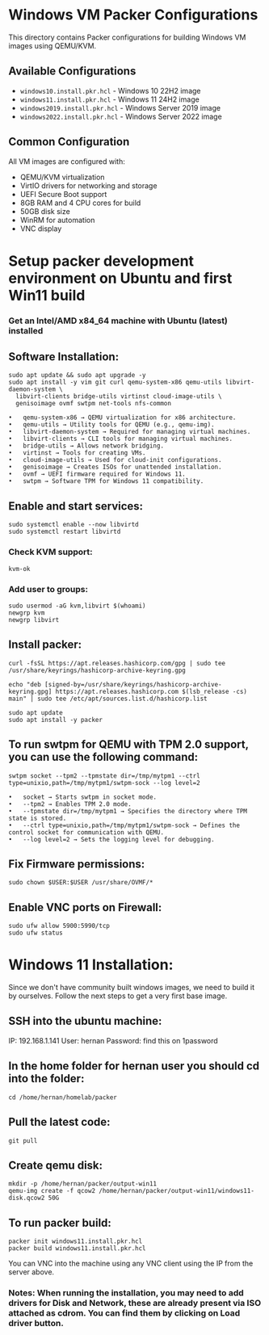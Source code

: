 # Windows VM Packer Configurations

This directory contains Packer configurations for building Windows VM images using QEMU/KVM.

## Available Configurations

- `windows10.install.pkr.hcl` - Windows 10 22H2 image
- `windows11.install.pkr.hcl` - Windows 11 24H2 image
- `windows2019.install.pkr.hcl` - Windows Server 2019 image
- `windows2022.install.pkr.hcl` - Windows Server 2022 image

## Common Configuration

All VM images are configured with:

- QEMU/KVM virtualization
- VirtIO drivers for networking and storage
- UEFI Secure Boot support
- 8GB RAM and 4 CPU cores for build
- 50GB disk size
- WinRM for automation
- VNC display

# Setup packer development environment on Ubuntu and first Win11 build

### Get an Intel/AMD x84_64 machine with Ubuntu (latest) installed

## Software Installation:

```
sudo apt update && sudo apt upgrade -y
sudo apt install -y vim git curl qemu-system-x86 qemu-utils libvirt-daemon-system \
  libvirt-clients bridge-utils virtinst cloud-image-utils \
  genisoimage ovmf swtpm net-tools nfs-common
```

    •	qemu-system-x86 → QEMU virtualization for x86 architecture.
    •	qemu-utils → Utility tools for QEMU (e.g., qemu-img).
    •	libvirt-daemon-system → Required for managing virtual machines.
    •	libvirt-clients → CLI tools for managing virtual machines.
    •	bridge-utils → Allows network bridging.
    •	virtinst → Tools for creating VMs.
    •	cloud-image-utils → Used for cloud-init configurations.
    •	genisoimage → Creates ISOs for unattended installation.
    •	ovmf → UEFI firmware required for Windows 11.
    •	swtpm → Software TPM for Windows 11 compatibility.

## Enable and start services:

```
sudo systemctl enable --now libvirtd
sudo systemctl restart libvirtd
```

### Check KVM support:

```
kvm-ok
```

### Add user to groups:

```
sudo usermod -aG kvm,libvirt $(whoami)
newgrp kvm
newgrp libvirt
```

## Install packer:

```
curl -fsSL https://apt.releases.hashicorp.com/gpg | sudo tee /usr/share/keyrings/hashicorp-archive-keyring.gpg
```

```
echo "deb [signed-by=/usr/share/keyrings/hashicorp-archive-keyring.gpg] https://apt.releases.hashicorp.com $(lsb_release -cs) main" | sudo tee /etc/apt/sources.list.d/hashicorp.list
```

```
sudo apt update
sudo apt install -y packer
```

## To run swtpm for QEMU with TPM 2.0 support, you can use the following command:

```
swtpm socket --tpm2 --tpmstate dir=/tmp/mytpm1 --ctrl type=unixio,path=/tmp/mytpm1/swtpm-sock --log level=2
```

    •	socket → Starts swtpm in socket mode.
    •	--tpm2 → Enables TPM 2.0 mode.
    •	--tpmstate dir=/tmp/mytpm1 → Specifies the directory where TPM state is stored.
    •	--ctrl type=unixio,path=/tmp/mytpm1/swtpm-sock → Defines the control socket for communication with QEMU.
    •	--log level=2 → Sets the logging level for debugging.

## Fix Firmware permissions:

```
sudo chown $USER:$USER /usr/share/OVMF/*
```

## Enable VNC ports on Firewall:

```
sudo ufw allow 5900:5990/tcp
sudo ufw status
```

# Windows 11 Installation:

Since we don't have community built windows images, we need to build it by ourselves.
Follow the next steps to get a very first base image.

## SSH into the ubuntu machine:

IP: 192.168.1.141
User: hernan
Password: find this on 1password

## In the home folder for hernan user you should cd into the folder:

```
cd /home/hernan/homelab/packer
```

## Pull the latest code:

```
git pull
```

## Create qemu disk:

```
mkdir -p /home/hernan/packer/output-win11
qemu-img create -f qcow2 /home/hernan/packer/output-win11/windows11-disk.qcow2 50G
```

## To run packer build:

```
packer init windows11.install.pkr.hcl
packer build windows11.install.pkr.hcl
```

You can VNC into the machine using any VNC client using the IP from the server above.

### Notes: When running the installation, you may need to add drivers for Disk and Network, these are already present via ISO attached as cdrom. You can find them by clicking on Load driver button.
